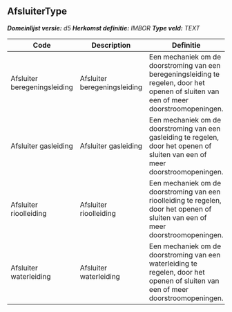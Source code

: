 ﻿## AfsluiterType

*__Domeinlijst versie:__ d5*
*__Herkomst definitie:__ IMBOR*
*__Type veld:__ TEXT*

|__Code__ |__Description__ |__Definitie__	|
|	---	|	---	|   ---	| 
| Afsluiter beregeningsleiding | Afsluiter beregeningsleiding | Een mechaniek om de doorstroming van een beregeningsleiding te regelen, door het openen of sluiten van een of meer doorstroomopeningen. |
| Afsluiter gasleiding | Afsluiter gasleiding | Een mechaniek om de doorstroming van een gasleiding te regelen, door het openen of sluiten van een of meer doorstroomopeningen. |
| Afsluiter rioolleiding | Afsluiter rioolleiding | Een mechaniek om de doorstroming van een rioolleiding te regelen, door het openen of sluiten van een of meer doorstroomopeningen. |
| Afsluiter waterleiding | Afsluiter waterleiding | Een mechaniek om de doorstroming van een waterleiding te regelen, door het openen of sluiten van een of meer doorstroomopeningen. |
